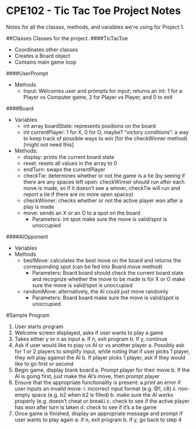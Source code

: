 # CPE102 - Tic Tac Toe Project Notes

Notes for all the classes, methods, and varaibles we're using for Project 1.

##Classes
Classes for the project.
####TicTacToe
* Coordinates other classes
* Creates a Board object
* Contains main game loop

####UserPrompt
* Methods
  * Input: Welcomes user and prompts for input; returns an int: 1 for a Player vs Computer game, 2 for Player vs          Player, and 0 to exit

####Board
* Variables
  * int array boardState: represents positions on the board
  * int currentPlayer: 1 for X, 0 for O, maybe?
    “victory conditions”: a way to keep track of possible ways to win (for the checkWinner method) [might not need        this]
* Methods:
  * display: prints the current board state
  * reset: resets all values in the array to 0
  * endTurn: swaps the currentPlayer
  * checkTie: determines whether or not the game is a tie (by seeing if there are any spaces left open: checkWinner       should run after each move is made, so if it doesn’t see a winner, checkTie will run and report a tie if there        are no more open spaces)
  * checkWinner: checks whether or not the active player won after a play is made
  * move: sends an X or an O to a spot on the board
    * Parameters: int spot
      make sure the move is valid/spot is unoccupied

####AIOpponent
 * Variables
 * Methods
    * bestMove: calculates the best move on the board and returns the corresponding spot (can be fed into Board.move         method)
      * Parameters: Board board
        should check the current board state and recognize whether the move to be made is for X or O
        make sure the move is valid/spot is unoccupied
    * randomMove: alternatively, the AI could just move randomly
      * Parameters: Board board
        make sure the move is valid/spot is unoccupied


#Sample Program
1. User starts program
2. Welcome screen displayed, asks if user wants to play a game
3. Takes either y or n as input
  a. If n, exit program
  b. If y, continue
4. Ask if user would like to play vs AI or vs another player
  a. Possibly ask for 1 or 2 players to simplify input, while noting that if user picks 1 player, they will play           against the AI
  b. If player picks 1 player, ask if they would like to go first or second
5. Begin game, display blank board
  a. Prompt player for their move
  b. If the AI is going first, just make the AI’s move, then prompt player
6. Ensure that the appropriate functionality is present:
  a.print an error if user inputs an invalid move:
    i.  incorrect input format (e.g. @!, c8)
    ii.  non-empty space (e.g. b2 when b2 is filled)
  b.  make sure the AI works properly (e.g. doesn’t cheat or break)
  c.  check to see if the active player has won after turn is taken
  d.  check to see if it’s a tie game
7.  Once game is finished, display an appropriate message and prompt if user wants to play again
  a.  if n, exit program
  b.  if y, go back to step 4
